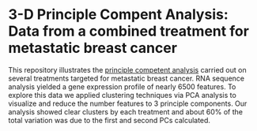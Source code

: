 # 3-D Principle Compent Analysis: Data from a combined treatment for metastatic breast cancer 
This repository illustrates the [principle competent analysis](https://github.com/brandis2/breast_cancer_combined_targeting/blob/master/3-D%20PCA%20analysis.md) carried out on several treatments targeted for metastatic breast cancer. RNA sequence analysis yielded a gene expression profile of nearly 6500 features. To explore this data we applied clustering techniques via PCA analysis to visualize and reduce the number features to 3 principle components. Our analysis showed clear clusters by each treatment and about 60% of the total variation was due to the first and second PCs calculated.  
